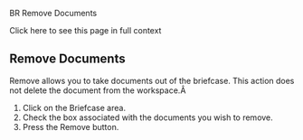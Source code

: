 BR Remove Documents

Click here to see this page in full context

##  Remove Documents

Remove allows you to take documents out of the briefcase. This action does not
delete the document from the workspace.Â

  1. Click on the Briefcase area. 
  2. Check the box associated with the documents you wish to remove. 
  3. Press the Remove button. 

